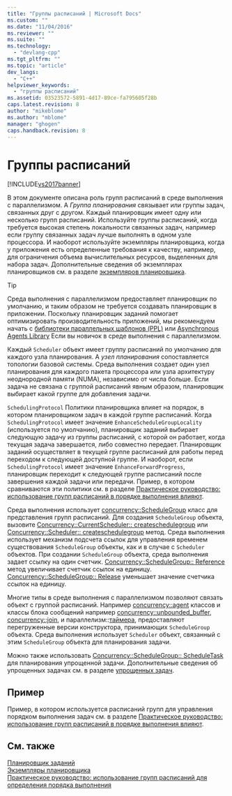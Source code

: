 ```yaml
---
title: "Группы расписаний | Microsoft Docs"
ms.custom: ""
ms.date: "11/04/2016"
ms.reviewer: ""
ms.suite: ""
ms.technology: 
  - "devlang-cpp"
ms.tgt_pltfrm: ""
ms.topic: "article"
dev_langs: 
  - "C++"
helpviewer_keywords: 
  - "группы расписаний"
ms.assetid: 03523572-5891-4d17-89ce-fa795605f28b
caps.latest.revision: 8
author: "mikeblome"
ms.author: "mblome"
manager: "ghogen"
caps.handback.revision: 8
---
```

# Группы расписаний
[!INCLUDE[vs2017banner](../../assembler/inline/includes/vs2017banner.md)]

В этом документе описана роль групп расписаний в среде выполнения с параллелизмом. A *Группа планирования* связывает или группы задач, связанных друг с другом. Каждый планировщик имеет одну или несколько групп расписаний. Используйте группы расписаний, когда требуется высокая степень локальности связанных задач, например если группу связанных задач лучше выполнять в одном узле процессора. И наоборот используйте экземпляры планировщика, когда у приложения есть определенные требования к качеству, например, для ограничения объема вычислительных ресурсов, выделенных для набора задач. Дополнительные сведения об экземплярах планировщиков см. в разделе [экземпляров планировщика](../../parallel/concrt/scheduler-instances.md).  
  
> [!TIP]
>  Среда выполнения с параллелизмом предоставляет планировщик по умолчанию, и таким образом не требуется создавать планировщик в приложении. Поскольку планировщик заданий помогает оптимизировать производительность приложений, мы рекомендуем начать с [библиотеки параллельных шаблонов (PPL)](../../parallel/concrt/parallel-patterns-library-ppl.md) или [Asynchronous Agents Library](../../parallel/concrt/asynchronous-agents-library.md) Если вы новичок в среде выполнения с параллелизмом.  
  
 Каждый `Scheduler` объект имеет группу расписаний по умолчанию для каждого узла планирования. A *узел планирования* сопоставляется топологии базовой системы. Среда выполнения создает один узел планирования для каждого пакета процессора или узла архитектуру неоднородной памяти (NUMA), независимо от числа больше. Если задача не связана с группой расписаний явным образом, планировщик выбирает какой группе для добавления задачи.  
  
  `SchedulingProtocol` Политики планировщика влияет на порядок, в котором планировщиком задач в каждой группе расписаний. Когда `SchedulingProtocol` имеет значение `EnhanceScheduleGroupLocality` (используется по умолчанию), планировщик заданий выбирает следующую задачу из группы расписаний, с которой он работает, когда текущая задача завершается, либо совместно передает. Планировщик заданий осуществляет в текущей группе расписаний для работы перед переходом к следующей доступной группе. И наоборот, если `SchedulingProtocol` имеет значение `EnhanceForwardProgress`, планировщик переходит к следующей группе расписаний после завершения каждой задачи или передачи. Пример, в котором сравниваются эти политики см. в разделе [Практическое руководство: использование групп расписаний в порядке выполнения влияют](../../parallel/concrt/how-to-use-schedule-groups-to-influence-order-of-execution.md).  
  
 Среда выполнения использует [concurrency::ScheduleGroup](../Topic/ScheduleGroup%20Class.md) класс для представления групп расписаний. Для создания `ScheduleGroup` объекта, вызовите [Concurrency::CurrentScheduler:: createschedulegroup](../Topic/CurrentScheduler::CreateScheduleGroup%20Method.md) или [Concurrency::Scheduler:: createschedulegroup](../Topic/Scheduler::CreateScheduleGroup%20Method.md) метод. Среда выполнения использует механизм подсчета ссылок для управления временем существования `ScheduleGroup` объекты, как и в случае с `Scheduler` объектов. При создании `ScheduleGroup` объекта, среда выполнения задает ссылку на один счетчик.  [Concurrency::ScheduleGroup:: Reference](../Topic/ScheduleGroup::Reference%20Method.md) метод увеличивает счетчик ссылок на единицу.  [Concurrency::ScheduleGroup:: Release](../Topic/ScheduleGroup::Release%20Method.md) уменьшает значение счетчика ссылок на единицу.  
  
 Многие типы в среде выполнения с параллелизмом позволяют связать объект с группой расписаний. Например [concurrency::agent](../../parallel/concrt/reference/agent-class.md) классов и классы блока сообщений например [concurrency::unbounded_buffer](../Topic/unbounded_buffer%20Class.md), [concurrency::join](../Topic/join%20Class.md), и параллелизм::[таймера](https://www.microsoftonedoc.com/#/organizations/e6f6a65cf14f462597b64ac058dbe1d0/projects/3fedad16-eaf1-41a6-8f96-0c1949c68f32/containers/a3daf831-1c5f-4bbe-964d-503870caf874/tocpaths/d5d4c847-5ad6-4c7f-b35b-d0b6f446d8b4/locales/en-US), предоставляют перегруженные версии конструктора, принимающих `ScheduleGroup` объекта. Среда выполнения использует `Scheduler` объект, связанный с этим `ScheduleGroup` объекта для планирования задачи.  
  
 Можно также использовать [Concurrency::ScheduleGroup:: ScheduleTask](../Topic/ScheduleGroup::ScheduleTask%20Method.md) для планирования упрощенной задачи. Дополнительные сведения об упрощенных задачах см. в разделе [упрощенных задач](../../parallel/concrt/lightweight-tasks.md).  
  
## <a name="example"></a>Пример  
 Пример, в котором используется расписаний групп для управления порядком выполнения задач см. в разделе [Практическое руководство: использование групп расписаний в порядке выполнения влияют](../../parallel/concrt/how-to-use-schedule-groups-to-influence-order-of-execution.md).  
  
## <a name="see-also"></a>См. также  
 [Планировщик заданий](../../parallel/concrt/task-scheduler-concurrency-runtime.md)   
 [Экземпляры планировщика](../../parallel/concrt/scheduler-instances.md)   
 [Практическое руководство: использование групп расписаний для определения порядка выполнения](../../parallel/concrt/how-to-use-schedule-groups-to-influence-order-of-execution.md)

